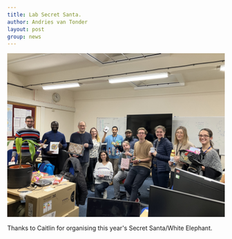```yaml
---
title: Lab Secret Santa.
author: Andries van Tonder
layout: post
group: news
---
```


<img src="/static/img/news/secret_santa.jpg" alt="Secret Santa" class="img-fluid">

Thanks to Caitlin for organising this year's Secret Santa/White Elephant.